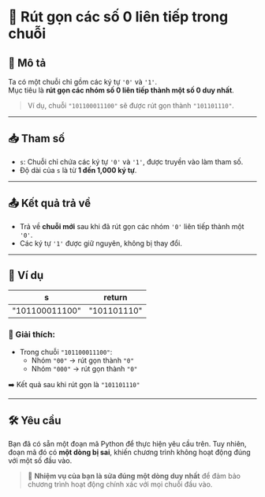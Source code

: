 # 🔢 Rút gọn các số 0 liên tiếp trong chuỗi

## 📖 Mô tả

Ta có một chuỗi chỉ gồm các ký tự `'0'` và `'1'`.  
Mục tiêu là **rút gọn các nhóm số 0 liên tiếp thành một số 0 duy nhất**.

> Ví dụ, chuỗi `"101100011100"` sẽ được rút gọn thành `"101101110"`.

---

## 📥 Tham số

- `s`: Chuỗi chỉ chứa các ký tự `'0'` và `'1'`, được truyền vào làm tham số.
- Độ dài của `s` là từ **1 đến 1,000 ký tự**.

---

## 📤 Kết quả trả về

- Trả về **chuỗi mới** sau khi đã rút gọn các nhóm `'0'` liên tiếp thành một `'0'`.
- Các ký tự `'1'` được giữ nguyên, không bị thay đổi.

---

## 📘 Ví dụ

| s              | return      |
|----------------|-------------|
| "101100011100" | "101101110" |

### 🧾 Giải thích:

- Trong chuỗi `"101100011100"`:
  - Nhóm `"00"` → rút gọn thành `"0"`
  - Nhóm `"000"` → rút gọn thành `"0"`

➡️ Kết quả sau khi rút gọn là `"101101110"`

---

## 🛠️ Yêu cầu

Bạn đã có sẵn một đoạn mã Python để thực hiện yêu cầu trên. Tuy nhiên, đoạn mã đó có **một dòng bị sai**, khiến chương trình không hoạt động đúng với một số đầu vào.

> 🎯 **Nhiệm vụ của bạn là sửa đúng một dòng duy nhất** để đảm bảo chương trình hoạt động chính xác với mọi chuỗi đầu vào.


